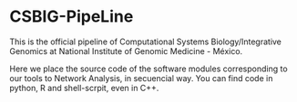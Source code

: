 # CSBIG-PipeLine
This is the official pipeline of Computational Systems Biology/Integrative Genomics at National Institute of Genomic Medicine - México.

Here we place the source code of the software modules corresponding to our tools to Network Analysis, in secuencial way.
You can find code in python, R and shell-scrpit, even in C++.


